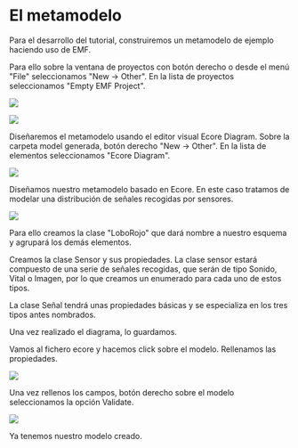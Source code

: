 # El metamodelo

Para el desarrollo del tutorial, construiremos un metamodelo de ejemplo haciendo uso de EMF.

Para ello sobre la ventana de proyectos con botón derecho o desde el menú "File" seleccionamos "New -> Other". En la lista de proyectos seleccionamos "Empty EMF Project".

![](http://i.imgur.com/35EM1wN.png)

![](http://i.imgur.com/Q0Ub11a.png)

Diseñaremos el metamodelo usando el editor visual Ecore Diagram. Sobre la carpeta model generada, botón derecho "New -> Other". En la lista de elementos seleccionamos "Ecore Diagram".

![](http://i.imgur.com/BshDQIP.png)


Diseñamos nuestro metamodelo basado en Ecore. En este caso tratamos de modelar una distribución de señales recogidas por sensores.

![](http://i.imgur.com/pqp0ztG.jpg)

Para ello creamos la clase "LoboRojo" que dará nombre a nuestro esquema y agrupará los demás elementos. 

Creamos la clase Sensor y sus propiedades. La clase sensor estará compuesto de una serie de señales recogidas, que serán de tipo Sonido, Vital o Imagen, por lo que creamos un enumerado para cada uno de estos tipos.

La clase Señal tendrá unas propiedades básicas y se especializa en los tres tipos antes nombrados.

Una vez realizado el diagrama, lo guardamos.

Vamos al fichero ecore y hacemos click sobre el modelo.
Rellenamos las propiedades.


![](http://i.imgur.com/WJKWrkN.jpg) 

Una vez rellenos los campos, botón derecho sobre el modelo seleccionamos la opción Validate.


![](http://i.imgur.com/PdpAi6e.jpg) 

Ya tenemos nuestro modelo creado.























